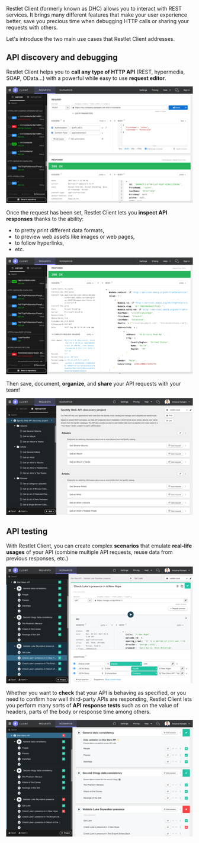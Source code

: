 Restlet Client (formerly known as DHC) allows you to interact with REST services.
It brings many different features that make your user experience better, save you precious time when debugging HTTP calls or sharing your requests with others.

Let's introduce the two main use cases that Restlet Client addresses.

## API discovery and debugging

Restlet Client helps you to __call any type of HTTP API__ (REST, hypermedia, SOAP, OData...) with a powerful while easy to use __request editor__.

![request editor](images/restlet-client-request-editor.png)


Once the request has been set, Restlet Client lets you __inspect API responses__ thanks to the ability:

* to pretty print different data formats,
* to preview web assets like images or web pages,
* to follow hyperlinks,
* etc.

![inspect response](images/restlet-client-inspect-response.png)

Then save, document, __organize__, and __share__ your API requests with your team!

![organize](images/restlet-client-organize.png)

## API testing

With Restlet Client, you can create complex __scenarios__ that emulate __real-life usages__ of your API (combine multiple API requests, reuse data from previous responses, etc.)

![scenario](images/restlet-client-scenario.png)

Whether you want to __check__ that your API is behaving as specified, or you need to confirm how well third-party APIs are responding, Restlet Client lets you perform many sorts of __API response tests__ such as on the value of headers, parts of the body or response time among others.

![assertions](images/restlet-client-assertions.png)
